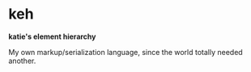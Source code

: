 # keh
**katie's element hierarchy**

My own markup/serialization language, since the world totally needed another.
